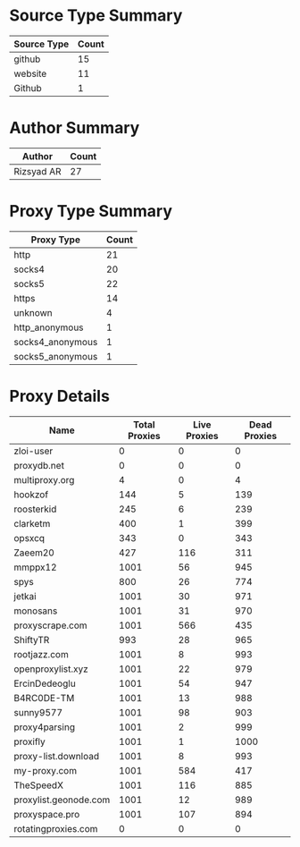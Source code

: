 # Source Type Summary

| Source Type | Count |
|-------------|-------|
| github | 15 |
| website | 11 |
| Github | 1 |


# Author Summary

| Author | Count |
|--------|-------|
| Rizsyad AR | 27 |


# Proxy Type Summary

| Proxy Type | Count |
|------------|-------|
| http | 21 |
| socks4 | 20 |
| socks5 | 22 |
| https | 14 |
| unknown | 4 |
| http_anonymous | 1 |
| socks4_anonymous | 1 |
| socks5_anonymous | 1 |


# Proxy Details

| Name | Total Proxies | Live Proxies | Dead Proxies |
|------|---------------|--------------|---------------|
| zloi-user | 0 | 0 | 0 |
| proxydb.net | 0 | 0 | 0 |
| multiproxy.org | 4 | 0 | 4 |
| hookzof | 144 | 5 | 139 |
| roosterkid | 245 | 6 | 239 |
| clarketm | 400 | 1 | 399 |
| opsxcq | 343 | 0 | 343 |
| Zaeem20 | 427 | 116 | 311 |
| mmppx12 | 1001 | 56 | 945 |
| spys | 800 | 26 | 774 |
| jetkai | 1001 | 30 | 971 |
| monosans | 1001 | 31 | 970 |
| proxyscrape.com | 1001 | 566 | 435 |
| ShiftyTR | 993 | 28 | 965 |
| rootjazz.com | 1001 | 8 | 993 |
| openproxylist.xyz | 1001 | 22 | 979 |
| ErcinDedeoglu | 1001 | 54 | 947 |
| B4RC0DE-TM | 1001 | 13 | 988 |
| sunny9577 | 1001 | 98 | 903 |
| proxy4parsing | 1001 | 2 | 999 |
| proxifly | 1001 | 1 | 1000 |
| proxy-list.download | 1001 | 8 | 993 |
| my-proxy.com | 1001 | 584 | 417 |
| TheSpeedX | 1001 | 116 | 885 |
| proxylist.geonode.com | 1001 | 12 | 989 |
| proxyspace.pro | 1001 | 107 | 894 |
| rotatingproxies.com | 0 | 0 | 0 |
